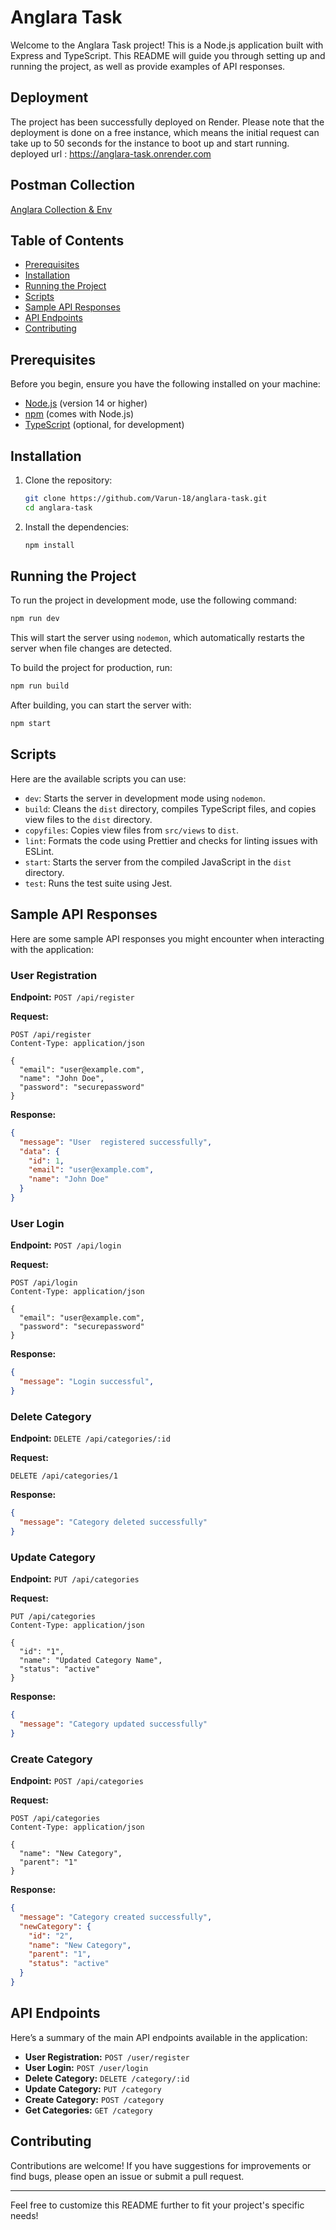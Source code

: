 # Anglara Task

Welcome to the Anglara Task project! This is a Node.js application built with Express and TypeScript. This README will guide you through setting up and running the project, as well as provide examples of API responses.

## Deployment
The project has been successfully deployed on Render. Please note that the deployment is done on a free instance, which means the initial request can take up to 50 seconds for the instance to boot up and start running.
deployed url : https://anglara-task.onrender.com

## Postman Collection
[Anglara Collection & Env](https://www.postman.com/telecoms-candidate-75479556/workspace/anglara/collection/28422425-abbaf6d4-d6e4-4e06-9315-f2579d62c2c1?action=share&creator=28422425&active-environment=28422425-06d94ac3-eb40-418f-8b94-e9f903911084)

## Table of Contents

- [Prerequisites](#prerequisites)
- [Installation](#installation)
- [Running the Project](#running-the-project)
- [Scripts](#scripts)
- [Sample API Responses](#sample-api-responses)
- [API Endpoints](#api-endpoints)
- [Contributing](#contributing)

## Prerequisites

Before you begin, ensure you have the following installed on your machine:

- [Node.js](https://nodejs.org/) (version 14 or higher)
- [npm](https://www.npmjs.com/) (comes with Node.js)
- [TypeScript](https://www.typescriptlang.org/) (optional, for development)

## Installation

1. Clone the repository:

   ```bash
   git clone https://github.com/Varun-18/anglara-task.git
   cd anglara-task
   ```

2. Install the dependencies:

   ```bash
   npm install
   ```

## Running the Project

To run the project in development mode, use the following command:

```bash
npm run dev
```

This will start the server using `nodemon`, which automatically restarts the server when file changes are detected.

To build the project for production, run:

```bash
npm run build
```

After building, you can start the server with:

```bash
npm start
```

## Scripts

Here are the available scripts you can use:

- `dev`: Starts the server in development mode using `nodemon`.
- `build`: Cleans the `dist` directory, compiles TypeScript files, and copies view files to the `dist` directory.
- `copyfiles`: Copies view files from `src/views` to `dist`.
- `lint`: Formats the code using Prettier and checks for linting issues with ESLint.
- `start`: Starts the server from the compiled JavaScript in the `dist` directory.
- `test`: Runs the test suite using Jest.

## Sample API Responses

Here are some sample API responses you might encounter when interacting with the application:

### User Registration

**Endpoint:** `POST /api/register`

**Request:**

```http
POST /api/register
Content-Type: application/json

{
  "email": "user@example.com",
  "name": "John Doe",
  "password": "securepassword"
}
```

**Response:**

```json
{
  "message": "User  registered successfully",
  "data": {
    "id": 1,
    "email": "user@example.com",
    "name": "John Doe"
  }
}
```

### User Login

**Endpoint:** `POST /api/login`

**Request:**

```http
POST /api/login
Content-Type: application/json

{
  "email": "user@example.com",
  "password": "securepassword"
}
```

**Response:**

```json
{
  "message": "Login successful",
}
```

### Delete Category

**Endpoint:** `DELETE /api/categories/:id`

**Request:**

```http
DELETE /api/categories/1
```

**Response:**

```json
{
  "message": "Category deleted successfully"
}
```

### Update Category

**Endpoint:** `PUT /api/categories`

**Request:**

```http
PUT /api/categories
Content-Type: application/json

{
  "id": "1",
  "name": "Updated Category Name",
  "status": "active"
}
```

**Response:**

```json
{
  "message": "Category updated successfully"
}
```

### Create Category

**Endpoint:** `POST /api/categories`

**Request:**

```http
POST /api/categories
Content-Type: application/json

{
  "name": "New Category",
  "parent": "1"
}
```

**Response:**

```json
{
  "message": "Category created successfully",
  "newCategory": {
    "id": "2",
    "name": "New Category",
    "parent": "1",
    "status": "active"
  }
}
```

## API Endpoints

Here’s a summary of the main API endpoints available in the application:

- **User Registration:** `POST /user/register`
- **User Login:** `POST /user/login`
- **Delete Category:** `DELETE /category/:id`
- **Update Category:** `PUT /category`
- **Create Category:** `POST /category`
- **Get Categories:** `GET /category`

## Contributing

Contributions are welcome! If you have suggestions for improvements or find bugs, please open an issue or submit a pull request.

---

Feel free to customize this README further to fit your project's specific needs!
